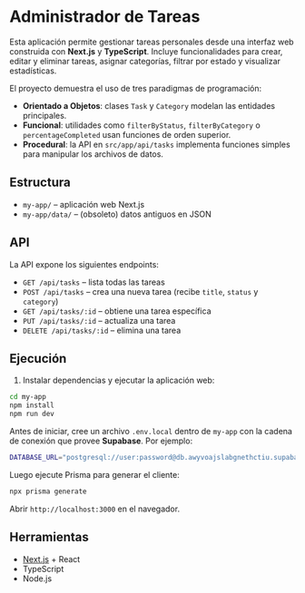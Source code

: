 # Administrador de Tareas

Esta aplicación permite gestionar tareas personales desde una interfaz web construida con **Next.js** y **TypeScript**. Incluye funcionalidades para crear, editar y eliminar tareas, asignar categorías, filtrar por estado y visualizar estadísticas.

El proyecto demuestra el uso de tres paradigmas de programación:

- **Orientado a Objetos**: clases `Task` y `Category` modelan las entidades principales.
- **Funcional**: utilidades como `filterByStatus`, `filterByCategory` o `percentageCompleted` usan funciones de orden superior.
- **Procedural**: la API en `src/app/api/tasks` implementa funciones simples para manipular los archivos de datos.

## Estructura

- `my-app/` – aplicación web Next.js
- `my-app/data/` – (obsoleto) datos antiguos en JSON

## API

La API expone los siguientes endpoints:

- `GET /api/tasks` – lista todas las tareas
- `POST /api/tasks` – crea una nueva tarea (recibe `title`, `status` y `category`)
- `GET /api/tasks/:id` – obtiene una tarea específica
- `PUT /api/tasks/:id` – actualiza una tarea
- `DELETE /api/tasks/:id` – elimina una tarea

## Ejecución

1. Instalar dependencias y ejecutar la aplicación web:

```bash
cd my-app
npm install
npm run dev
```

Antes de iniciar, cree un archivo `.env.local` dentro de `my-app` con la cadena de conexión que provee **Supabase**. Por ejemplo:

```bash
DATABASE_URL="postgresql://user:password@db.awyvoajslabgnethctiu.supabase.co:5432/postgres"
```

Luego ejecute Prisma para generar el cliente:

```bash
npx prisma generate
```

Abrir `http://localhost:3000` en el navegador.

## Herramientas

- [Next.js](https://nextjs.org/) + React
- TypeScript
- Node.js
